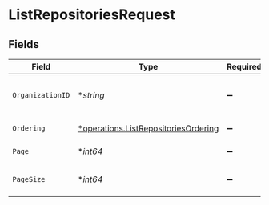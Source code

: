 # ListRepositoriesRequest


## Fields

| Field                                                                                       | Type                                                                                        | Required                                                                                    | Description                                                                                 | Example                                                                                     |
| ------------------------------------------------------------------------------------------- | ------------------------------------------------------------------------------------------- | ------------------------------------------------------------------------------------------- | ------------------------------------------------------------------------------------------- | ------------------------------------------------------------------------------------------- |
| `OrganizationID`                                                                            | **string*                                                                                   | :heavy_minus_sign:                                                                          | Organization that repositories belong to                                                    | OWASP                                                                                       |
| `Ordering`                                                                                  | [*operations.ListRepositoriesOrdering](../../models/operations/listrepositoriesordering.md) | :heavy_minus_sign:                                                                          | Ordering field                                                                              |                                                                                             |
| `Page`                                                                                      | **int64*                                                                                    | :heavy_minus_sign:                                                                          | Page number                                                                                 |                                                                                             |
| `PageSize`                                                                                  | **int64*                                                                                    | :heavy_minus_sign:                                                                          | Number of items per page                                                                    |                                                                                             |
